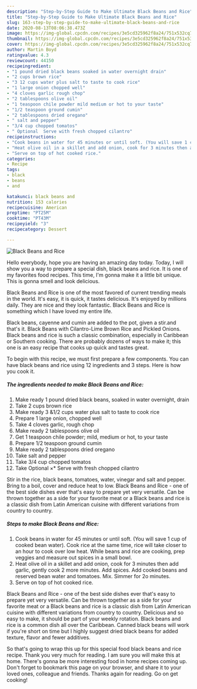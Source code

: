 ```yaml
---
description: "Step-by-Step Guide to Make Ultimate Black Beans and Rice"
title: "Step-by-Step Guide to Make Ultimate Black Beans and Rice"
slug: 163-step-by-step-guide-to-make-ultimate-black-beans-and-rice
date: 2020-08-13T08:06:38.473Z
image: https://img-global.cpcdn.com/recipes/3e5cd325962f8a24/751x532cq70/black-beans-and-rice-recipe-main-photo.jpg
thumbnail: https://img-global.cpcdn.com/recipes/3e5cd325962f8a24/751x532cq70/black-beans-and-rice-recipe-main-photo.jpg
cover: https://img-global.cpcdn.com/recipes/3e5cd325962f8a24/751x532cq70/black-beans-and-rice-recipe-main-photo.jpg
author: Martin Boyd
ratingvalue: 4.3
reviewcount: 44150
recipeingredient:
- "1 pound dried black beans soaked in water overnight drain"
- "2 cups brown rice"
- "3 12 cups water plus salt to taste to cook rice"
- "1 large onion chopped well"
- "4 cloves garlic rough chop"
- "2 tablespoons olive oil"
- "1 teaspoon chile powder mild medium or hot to your taste"
- "1/2 teaspoon ground cumin"
- "2 tablespoons dried oregano"
- " salt and pepper"
- "3/4 cup chopped tomatos"
- " Optional  Serve with fresh chopped cilantro"
recipeinstructions:
- "Cook beans in water for 45 minutes or until soft. (You will save 1 cup of cooked bean water). Cook rice at the same time, rice will take closer to an hour to cook over low heat. While beans and rice are cooking, prep veggies and measure out spices in a small bowl."
- "Heat olive oil in a skillet and add onion, cook for 3 minutes then add garlic, gently cook 2 more minutes. Add spices. Add cooked beans and reserved bean water and tomatoes. Mix. Simmer for 2o minutes."
- "Serve on top of hot cooked rice."
categories:
- Recipe
tags:
- black
- beans
- and

katakunci: black beans and 
nutrition: 153 calories
recipecuisine: American
preptime: "PT25M"
cooktime: "PT43M"
recipeyield: "3"
recipecategory: Dessert

---
```



![Black Beans and Rice](https://img-global.cpcdn.com/recipes/3e5cd325962f8a24/751x532cq70/black-beans-and-rice-recipe-main-photo.jpg)

Hello everybody, hope you are having an amazing day today. Today, I will show you a way to prepare a special dish, black beans and rice. It is one of my favorites food recipes. This time, I'm gonna make it a little bit unique. This is gonna smell and look delicious.

Black Beans and Rice is one of the most favored of current trending meals in the world. It's easy, it is quick, it tastes delicious. It's enjoyed by millions daily. They are nice and they look fantastic. Black Beans and Rice is something which I have loved my entire life.

Black beans, cayenne and cumin are added to the pot, given a stir.and that&#39;s it. Black Beans with Cilantro-Lime Brown Rice and Pickled Onions. Black beans and rice is such a classic combination, especially in Caribbean or Southern cooking. There are probably dozens of ways to make it; this one is an easy recipe that cooks up quick and tastes great.


To begin with this recipe, we must first prepare a few components. You can have black beans and rice using 12 ingredients and 3 steps. Here is how you cook it.

<!--inarticleads1-->

##### The ingredients needed to make Black Beans and Rice:

1. Make ready 1 pound dried black beans, soaked in water overnight, drain
1. Take 2 cups brown rice
1. Make ready 3 &amp;1/2 cups water plus salt to taste to cook rice
1. Prepare 1 large onion, chopped well
1. Take 4 cloves garlic, rough chop
1. Make ready 2 tablespoons olive oil
1. Get 1 teaspoon chile powder; mild, medium or hot, to your taste
1. Prepare 1/2 teaspoon ground cumin
1. Make ready 2 tablespoons dried oregano
1. Take  salt and pepper
1. Take 3/4 cup chopped tomatos
1. Take  Optional ×* Serve with fresh chopped cilantro


Stir in the rice, black beans, tomatoes, water, vinegar and salt and pepper. Bring to a boil, cover and reduce heat to low. Black Beans and Rice - one of the best side dishes ever that&#39;s easy to prepare yet very versatile. Can be thrown together as a side for your favorite meat or a Black beans and rice is a classic dish from Latin American cuisine with different variations from country to country. 

<!--inarticleads2-->

##### Steps to make Black Beans and Rice:

1. Cook beans in water for 45 minutes or until soft. (You will save 1 cup of cooked bean water). Cook rice at the same time, rice will take closer to an hour to cook over low heat. While beans and rice are cooking, prep veggies and measure out spices in a small bowl.
1. Heat olive oil in a skillet and add onion, cook for 3 minutes then add garlic, gently cook 2 more minutes. Add spices. Add cooked beans and reserved bean water and tomatoes. Mix. Simmer for 2o minutes.
1. Serve on top of hot cooked rice.


Black Beans and Rice - one of the best side dishes ever that&#39;s easy to prepare yet very versatile. Can be thrown together as a side for your favorite meat or a Black beans and rice is a classic dish from Latin American cuisine with different variations from country to country. Delicious and so easy to make, it should be part of your weekly rotation. Black beans and rice is a common dish all over the Caribbean. Canned black beans will work if you&#39;re short on time but I highly suggest dried black beans for added texture, flavor and fewer additives. 

So that's going to wrap this up for this special food black beans and rice recipe. Thank you very much for reading. I am sure you will make this at home. There's gonna be more interesting food in home recipes coming up. Don't forget to bookmark this page on your browser, and share it to your loved ones, colleague and friends. Thanks again for reading. Go on get cooking!
